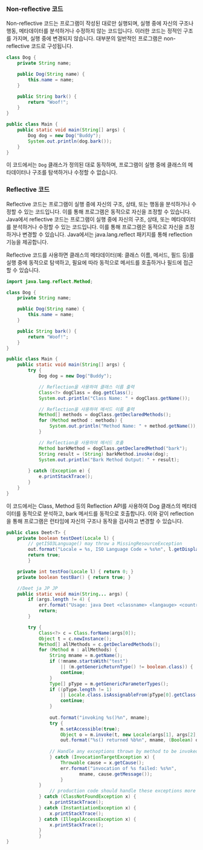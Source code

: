 ### Non-reflective 코드  
Non-reflective 코드는 프로그램이 작성된 대로만 실행되며, 실행 중에 자신의 구조나 행동, 메타데이터를 분석하거나 수정하지 않는 코드입니다. 이러한 코드는 정적인 구조를 가지며, 실행 중에 변경되지 않습니다. 대부분의 일반적인 프로그램은 non-reflective 코드로 구성됩니다.  

```java
class Dog {
    private String name;

    public Dog(String name) {
        this.name = name;
    }

    public String bark() {
        return "Woof!";
    }
}

public class Main {
    public static void main(String[] args) {
        Dog dog = new Dog("Buddy");
        System.out.println(dog.bark());
    }
}
```
이 코드에서는 `Dog` 클래스가 정의된 대로 동작하며, 프로그램이 실행 중에 클래스의 메타데이터나 구조를 탐색하거나 수정할 수 없습니다.

### Reflective 코드  
Reflective 코드는 프로그램이 실행 중에 자신의 구조, 상태, 또는 행동을 분석하거나 수정할 수 있는 코드입니다. 이를 통해 프로그램은 동적으로 자신을 조정할 수 있습니다.
Java에서 reflective 코드는 프로그램이 실행 중에 자신의 구조, 상태, 또는 메타데이터를 분석하거나 수정할 수 있는 코드입니다. 이를 통해 프로그램은 동적으로 자신을 조정하거나 변경할 수 있습니다.
Java에서는 java.lang.reflect 패키지를 통해 reflection 기능을 제공합니다.

Reflective 코드를 사용하면 클래스의 메타데이터(예: 클래스 이름, 메서드, 필드 등)를 실행 중에 동적으로 탐색하고, 필요에 따라 동적으로 메서드를 호출하거나 필드에 접근할 수 있습니다.
```java
import java.lang.reflect.Method;

class Dog {
    private String name;

    public Dog(String name) {
        this.name = name;
    }

    public String bark() {
        return "Woof!";
    }
}

public class Main {
    public static void main(String[] args) {
        try {
            Dog dog = new Dog("Buddy");

            // Reflection을 사용하여 클래스 이름 출력
            Class<?> dogClass = dog.getClass();
            System.out.println("Class Name: " + dogClass.getName());

            // Reflection을 사용하여 메서드 이름 출력
            Method[] methods = dogClass.getDeclaredMethods();
            for (Method method : methods) {
                System.out.println("Method Name: " + method.getName());
            }

            // Reflection을 사용하여 메서드 호출
            Method barkMethod = dogClass.getDeclaredMethod("bark");
            String result = (String) barkMethod.invoke(dog);
            System.out.println("Bark Method Output: " + result);
            
        } catch (Exception e) {
            e.printStackTrace();
        }
    }
}

```
이 코드에서는 Class, Method 등의 Reflection API를 사용하여 Dog 클래스의 메타데이터를 동적으로 분석하고, bark 메서드를 동적으로 호출합니다. 이와 같이 reflection을 통해 프로그램은 런타임에 자신의 구조나 동작을 검사하고 변경할 수 있습니다.

```java
public class Deet<T> {
    private boolean testDeet(Locale l) {
		// getISO3Language() may throw a MissingResourceException
		out.format("Locale = %s, ISO Language Code = %s%n", l.getDisplayName(), l.getISO3Language());
		return true;
	    }

    private int testFoo(Locale l) { return 0; }
    private boolean testBar() { return true; }

    //Deet ja JP JP
    public static void main(String... args) {
		if (args.length != 4) {
		    err.format("Usage: java Deet <classname> <langauge> <country> <variant>%n");
		    return;
		}

		try {
		    Class<?> c = Class.forName(args[0]);
		    Object t = c.newInstance();
		    Method[] allMethods = c.getDeclaredMethods();
		    for (Method m : allMethods) {
				String mname = m.getName();
				if (!mname.startsWith("test")
				    || (m.getGenericReturnType() != boolean.class)) {
					continue;
				}
		 		Type[] pType = m.getGenericParameterTypes();
		 		if ((pType.length != 1)
				    || Locale.class.isAssignableFrom(pType[0].getClass())) {
		 		    continue;
		 		}
		
				out.format("invoking %s()%n", mname);
				try {
				    m.setAccessible(true);
				    Object o = m.invoke(t, new Locale(args[1], args[2], args[3]));
				    out.format("%s() returned %b%n", mname, (Boolean) o);
		
				// Handle any exceptions thrown by method to be invoked.
				} catch (InvocationTargetException x) {
				    Throwable cause = x.getCause();
				    err.format("invocation of %s failed: %s%n",
					       mname, cause.getMessage());
					}
		    }
		        // production code should handle these exceptions more gracefully
			} catch (ClassNotFoundException x) {
			    x.printStackTrace();
			} catch (InstantiationException x) {
			    x.printStackTrace();
			} catch (IllegalAccessException x) {
			    x.printStackTrace();
			}
		    }
}
```
